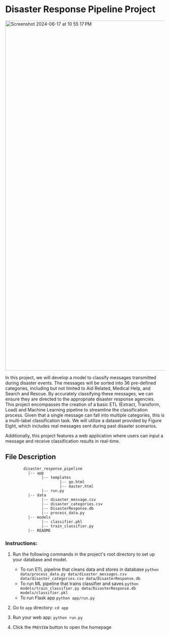 # Disaster Response Pipeline Project

<img width="1107" alt="Screenshot 2024-06-17 at 10 55 17 PM" src="https://github.com/apolanco3225/Data-Engineering-for-Data-Scientists/assets/16232171/c4756859-d779-4497-aa3e-0490b7e04331">

In this project, we will develop a model to classify messages transmitted during disaster events. The messages will be sorted into 36 pre-defined categories, including but not limited to Aid Related, Medical Help, and Search and Rescue. By accurately classifying these messages, we can ensure they are directed to the appropriate disaster response agencies. This project encompasses the creation of a basic ETL (Extract, Transform, Load) and Machine Learning pipeline to streamline the classification process. Given that a single message can fall into multiple categories, this is a multi-label classification task. We will utilize a dataset provided by Figure Eight, which includes real messages sent during past disaster scenarios.

Additionally, this project features a web application where users can input a message and receive classification results in real-time.


## File Description
~~~~~~~
        disaster_response_pipeline
          |-- app
                |-- templates
                        |-- go.html
                        |-- master.html
                |-- run.py
          |-- data
                |-- disaster_message.csv
                |-- disaster_categories.csv
                |-- DisasterResponse.db
                |-- process_data.py
          |-- models
                |-- classifier.pkl
                |-- train_classifier.py
          |-- README
~~~~~~~



### Instructions:
1. Run the following commands in the project's root directory to set up your database and model.

    - To run ETL pipeline that cleans data and stores in database
        `python data/process_data.py data/disaster_messages.csv data/disaster_categories.csv data/DisasterResponse.db`
    - To run ML pipeline that trains classifier and saves
        `python models/train_classifier.py data/DisasterResponse.db models/classifier.pkl`
    - To run Flask app
        `python app/run.py`

2. Go to `app` directory: `cd app`

3. Run your web app: `python run.py`

4. Click the `PREVIEW` button to open the homepage
